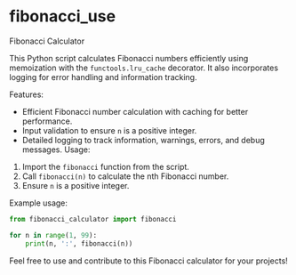# fibonacci_use

Fibonacci Calculator

This Python script calculates Fibonacci numbers efficiently using memoization with the `functools.lru_cache` decorator. It also incorporates logging for error handling and information tracking.

Features:
- Efficient Fibonacci number calculation with caching for better performance.
- Input validation to ensure `n` is a positive integer.
- Detailed logging to track information, warnings, errors, and debug messages.
Usage:
1. Import the `fibonacci` function from the script.
2. Call `fibonacci(n)` to calculate the nth Fibonacci number.
3. Ensure `n` is a positive integer.

Example usage:
```python
from fibonacci_calculator import fibonacci

for n in range(1, 99):
    print(n, ':', fibonacci(n))
```

Feel free to use and contribute to this Fibonacci calculator for your projects!
